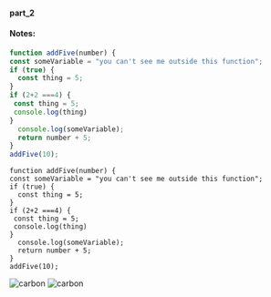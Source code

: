 #### part_2

#### Notes:                    

```javascript
function addFive(number) {
const someVariable = "you can't see me outside this function";
if (true) {
  const thing = 5;
}
if (2+2 ===4) {
 const thing = 5;
 console.log(thing)
}
  console.log(someVariable);
  return number + 5;
}
addFive(10);
```

```
function addFive(number) {
const someVariable = "you can't see me outside this function";
if (true) {
  const thing = 5;
}
if (2+2 ===4) {
 const thing = 5;
 console.log(thing)
}
  console.log(someVariable);
  return number + 5;
}
addFive(10);
```

![carbon](https://github.com/user-attachments/assets/525ac470-ab43-467f-b9a2-abde601f917e)
![carbon](https://github.com/user-attachments/assets/cedbc6b6-d690-4fc0-b371-9a5356504f72)

